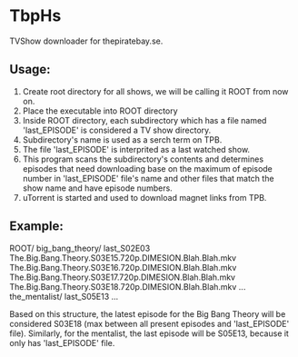 TbpHs
=========

TVShow downloader for thepiratebay.se.

Usage:
------

 1. Create root directory for all shows, we will be calling it ROOT from now on.
 2. Place the executable into ROOT directory
 3. Inside ROOT directory, each subdirectory which has a file named 'last\_EPISODE'
    is considered a TV show directory.
 4. Subdirectory's name is used as a serch term on TPB.
 5. The file 'last\_EPISODE' is interprited as a last watched show.
 6. This program scans the subdirectory's contents and determines episodes that need
    downloading base on the maximum of episode number in 'last\_EPISODE' file's name
	and other files that match the show name and have episode numbers.
 7. uTorrent is started and used to download magnet links from TPB.
	
Example:
--------

ROOT/
	big_bang_theory/
		last_S02E03
		The.Big.Bang.Theory.S03E15.720p.DIMESION.Blah.Blah.mkv
		The.Big.Bang.Theory.S03E16.720p.DIMESION.Blah.Blah.mkv
		The.Big.Bang.Theory.S03E17.720p.DIMESION.Blah.Blah.mkv
		The.Big.Bang.Theory.S03E18.720p.DIMESION.Blah.Blah.mkv
		...
	the_mentalist/
		last_S05E13
		...
		
Based on this structure, the latest episode for the Big Bang Theory will be considered S03E18
(max between all present episodes and 'last\_EPISODE' file). Similarly, for the mentalist,
the last episode will be S05E13, because it only has 'last\_EPISODE' file.